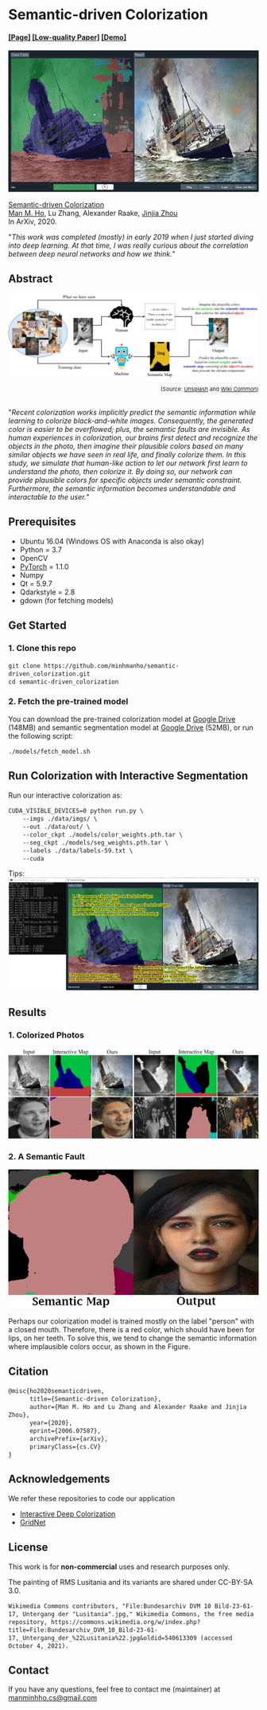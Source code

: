 # Semantic-driven Colorization

#### [[Page]](https://minhmanho.github.io/semantic-driven_colorization/) [[Low-quality Paper]](https://arxiv.org/pdf/2006.07587.pdf) [[Demo]](https://drive.google.com/file/d/1SgGorxoZHxawSsP7II23Y5ENjLXXrMIm/view)

![Alt Text](docs/imgs/intro_50.gif)

[Semantic-driven Colorization](https://arxiv.org/abs/2006.07587) <br>
[Man M. Ho](https://minhmanho.github.io/), Lu Zhang, Alexander Raake, [Jinjia Zhou](https://www.zhou-lab.info/jinjia-zhou)<br>
In ArXiv, 2020.
<br>

"_This work was completed (mostly) in early 2019 when I just started diving into deep learning. At that time, I was really curious about the correlation between deep neural networks and how we think._"

##  Abstract

![Alt Text](docs/imgs/concept.jpg)
<div align="right" style="font-size:11px"> (Source:  <a href="https://unsplash.com/">Unsplash</a> and <a href="https://commons.wikimedia.org/wiki/File:Robot-clip-art-book-covers-feJCV3-clipart.png">Wiki Common</a>) </div>
<br>

"*Recent colorization works implicitly predict the semantic information while learning to colorize black-and-white images. Consequently, the generated color is easier to be overflowed; plus, the semantic faults are invisible. As human experiences in colorization, our brains first detect and recognize the objects in the photo, then imagine their plausible colors based on many similar objects we have seen in real life, and finally colorize them. In this study, we simulate that human-like action to let our network first learn to understand the photo, then colorize it. By doing so, our network can provide plausible colors for specific objects under semantic constraint. Furthermore, the semantic information becomes understandable and interactable to the user.*"

## Prerequisites

- Ubuntu 16.04 (Windows OS with Anaconda is also okay)
- Python = 3.7
- OpenCV
- [PyTorch](https://pytorch.org/) = 1.1.0
- Numpy
- Qt = 5.9.7
- Qdarkstyle = 2.8
- gdown (for fetching models)

## Get Started

### 1. Clone this repo

```
git clone https://github.com/minhmanho/semantic-driven_colorization.git
cd semantic-driven_colorization
```

### 2. Fetch the pre-trained model

You can download the pre-trained colorization model at [Google Drive](https://drive.google.com/file/d/1uBQ1AkfD26Dib4B5bI0BHGoNGlNp8iPk/view?usp=sharing) (148MB) and semantic segmentation model at [Google Drive](https://drive.google.com/file/d/1J9Xdc9gZPAEAy0QhW1Umv-rbmutWKoTC/view?usp=sharing) (52MB), or run the following script:

```
./models/fetch_model.sh
```

## Run Colorization with Interactive Segmentation

Run our interactive colorization as:

```
CUDA_VISIBLE_DEVICES=0 python run.py \
    --imgs ./data/imgs/ \
    --out ./data/out/ \
    --color_ckpt ./models/color_weights.pth.tar \
    --seg_ckpt ./models/seg_weights.pth.tar \
    --labels ./data/labels-59.txt \
    --cuda
```

Tips:
![Alt Text](docs/imgs/tips.png)

## Results
### 1. Colorized Photos
![Alt Text](docs/imgs/result.jpg)
### 2. A Semantic Fault
![Alt Text](docs/imgs/fault.gif)

Perhaps our colorization model is trained mostly on the label "person" with a closed mouth. Therefore, there is a red color, which should have been for lips, on her teeth. To solve this, we tend to change the semantic information where implausible colors occur, as shown in the Figure.

## Citation

```
@misc{ho2020semanticdriven,
      title={Semantic-driven Colorization}, 
      author={Man M. Ho and Lu Zhang and Alexander Raake and Jinjia Zhou},
      year={2020},
      eprint={2006.07587},
      archivePrefix={arXiv},
      primaryClass={cs.CV}
}
```

## Acknowledgements

We refer these repositories to code our application
+ [Interactive Deep Colorization](https://github.com/junyanz/interactive-deep-colorization)
+ [GridNet](https://github.com/Hv0nnus/GridNet)

## License

This work is for **non-commercial** uses and research purposes only.

The painting of RMS Lusitania and its variants are shared under CC-BY-SA 3.0. 
```
Wikimedia Commons contributors, "File:Bundesarchiv DVM 10 Bild-23-61-17, Untergang der "Lusitania".jpg," Wikimedia Commons, the free media repository, https://commons.wikimedia.org/w/index.php?title=File:Bundesarchiv_DVM_10_Bild-23-61-17,_Untergang_der_%22Lusitania%22.jpg&oldid=540613309 (accessed October 4, 2021). 
```

## Contact

If you have any questions, feel free to contact me (maintainer) at [manminhho.cs@gmail.com](mailto:manminhho.cs@gmail.com)
